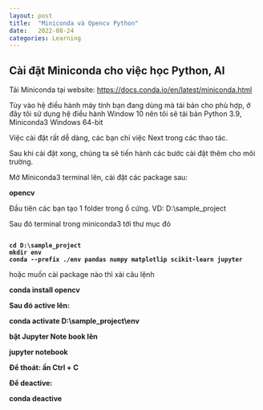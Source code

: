 ```yaml
---
layout: post
title:  "Miniconda và Opencv Python"
date:   2022-08-24
categories: Learning
---
```

<html>
<body>
<h2>Cài đặt Miniconda cho việc học Python, AI</h2>
Tải Miniconda tại website: 
<a href = "https://docs.conda.io/en/latest/miniconda.html">https://docs.conda.io/en/latest/miniconda.html</a>
<p>Tùy vào hệ điều hành máy tính bạn đang dùng mà tải bản cho phù hợp, ở đây tôi sử dụng
hệ điều hành Window 10 nên tôi sẽ tải bản Python 3.9, Miniconda3 Windows 64-bit</p>
<p>Việc cài đặt rất dễ dàng, các bạn chỉ việc Next trong các thao tác.</p>
<p>Sau khi cài đặt xong, chúng ta sẽ tiến hành các bước cài đặt thêm cho môi trường.</p>
<p>Mở Miniconda3 terminal lên, cài đặt các package sau:</p>
<b>opencv</b>
<p>Đầu tiên các bạn tạo 1 folder trong ổ cứng. VD: D:\sample_project</p>
<p>Sau đó terminal trong miniconda3 tới thư mục đó</p>

<code>
<b>cd D:\sample_project</b>
<b>mkdir env</b>
<b>conda --prefix ./env pandas numpy matplotlip scikit-learn jupyter</b>
</code>
<p>hoặc muốn cài package nào thì xài câu lệnh</p>
<p><b>conda install opencv</p>

<p>Sau đó active lên:</p>
<p><b>conda activate D:\sample_project\env</b></p>

<p>bật Jupyter Note book lên </p>
<p><b>jupyter notebook</b></p>

<p>Để thoát: ấn Ctrl + C </p>

<p>Để deactive: </p>
<p><b>conda deactive</b></p>


</body>
</html>

